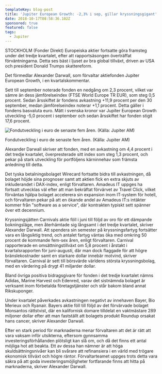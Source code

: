 ```yaml
---
templateKey: blog-post
title: 'Jupiter European Growth: -2,3% i sep, gillar kryssningsgigant'
date: 2018-10-17T08:58:36.102Z
sponsored: true
featured: false
tags:
  - Jupiter
---
```

STOCKHOLM (Fonder Direkt) Europeiska aktier fortsatte göra framsteg under det tredje kvartalet, efter att rapportsäsongen överträffat förväntningarna. Detta ses bäst i ljuset av bra global tillväxt, driven av USA och president Donald Trumps skattereform.



Det förmedlar Alexander Darwall, som förvaltar aktiefonden Jupiter European Growth, i en kvartalskommentar.



Sett till september noterade fonden en nedgång om 2,3 procent, vilket var sämre än dess jämförelseindex (FTSE World Europe TR EUR), som steg 0,5 procent. Sedan årsskiftet är fondens avkastning +11,9 procent per den 30 september, medan jämförelseindex noterar +1,1 procent. Detta gäller i fondens basvaluta euro. Mätt i svenska kronor var Jupiter European Growth utveckling -5,0 procent i september och sedan årsskiftet har fonden stigit 17,6 procent.

![Fondutveckling i euro de senaste fem åren. (Källa: Jupiter AM)](/img/562091201.png)

<span class="image-caption">Fondutveckling i euro de senaste fem åren. (Källa: Jupiter AM)</span>

Alexander Darwall skriver att fonden, med en avkastning om 4,4 procent i det tredje kvartalet, överpresterade sitt index som steg 1,3 procent, och pekar på stark utveckling för portföljens kärninnehav som främsta anledning till detta.



Det tyska betalningsbolaget Wirecard fortsatte bidra till avkastningen, då bolaget höjde sina prognoser samt att aktien fick en extra skjuts av inkluderandet i DAX-index, enligt förvaltaren. Amadeus IT uppges ha fortsatt utvecklas väl efter att man bekräftat förvärvet av Travel Click, vilket förväntas hjälpa bolaget accelerera sin expansion inom IT-system för hotell, och förvaltaren pekar på att en ökande andel av Amadeus IT:s intäkter kommer från "software as a service", där kontrakten typiskt sett spänner över ett decennium. 



Kryssningsjätten Carnivals aktie föll i juni till följd av oro för ett dämpande bokningsläge, men återhämtade sig långsamt i det tredje kvartalet, skriver Alexander Darwall. Att spendera sin semester på kryssningsfartyg fortsätter vara en långsiktig trend, och antalet fartyg väntas öka med omkring 50 procent de kommande fem-sex åren, enligt förvaltaren. Carnival rapporterade en omsättningstillväxt om 5,8 procent i årstakt i kvartalsrapporten för juni-augusti, där man dock flaggade för att högre bränslekostnader samt en starkare dollar innebär motvind, skriver förvaltaren. Carnival är sett till börsvärde världens största kryssningsbolag, med en värdering på drygt 41 miljarder dollar.



Bland övriga positiva bidragsgivare för fonden i det tredje kvartalet nämns Adidas, Marine Harvest och Edenred, varav det sistnämnda bolaget är verksamt inom förbetalda företagstjänster och står bakom bland annat Rikskuponger.



Under kvartalet påverkades avkastningen negativt av innehaven Bayer, Bio Merieux och Ryanair. Bayers aktie föll till följd av det förvärvade bolaget Monsantos rättstvist, där en kalifornisk domare tilldelat en vaktmästare 289 miljoner dollar efter att man fastställt att bolagets produkt Roundup orsakat hans cancer, skriver Alexander Darwall. 



Efter en stark period för marknaderna menar förvaltaren att det är rätt att vara vaksam inför utsikterna, eftersom gynnsamma investeringsförhållanden plötsligt kan slå om, och då det finns ett antal möjliga hot att beakta. Ett av dessa han nämner är att höga skuldsättningsnivåer kan bli svårare att refinansiera i en värld med trögare ekonomisk tillväxt och högre räntor. Förvaltarteamet uppges trots detta vara säkra på att goda investeringsmöjligheter fortfarande finns att hitta på marknaderna, skriver Alexander Darwall.
